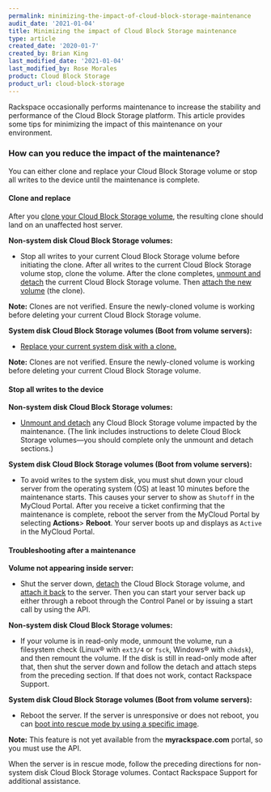 ```yaml
---
permalink: minimizing-the-impact-of-cloud-block-storage-maintenance
audit_date: '2021-01-04'
title: Minimizing the impact of Cloud Block Storage maintenance
type: article
created_date: '2020-01-7'
created_by: Brian King
last_modified_date: '2021-01-04'
last_modified_by: Rose Morales
product: Cloud Block Storage
product_url: cloud-block-storage
---
```


Rackspace occasionally performs maintenance to increase the stability and
performance of the Cloud Block Storage platform. This article provides some tips
for minimizing the impact of this maintenance on your environment.

### How can you reduce the impact of the maintenance?

You can either clone and replace your Cloud Block Storage volume or stop all
writes to the device until the maintenance is complete.

#### Clone and replace

After you [clone your Cloud Block Storage volume](/support/how-to/create-a-clone-of-a-cloud-block-storage-volume/),
the resulting clone should land on an unaffected host server.

**Non-system disk Cloud Block Storage volumes:**

- Stop all writes to your current Cloud Block Storage volume before initiating
  the clone. After all writes to the current Cloud Block Storage volume stop,
  clone the volume. After the clone completes, [unmount and detach](/support/how-to/detach-and-delete-cloud-block-storage-volumes/) the
  current Cloud Block Storage volume. Then [attach the new volume](/support/how-to/create-and-attach-a-cloud-block-storage-volume/) (the clone).

**Note:** Clones are not verified. Ensure the newly-cloned volume is working
before deleting your current Cloud Block Storage volume.

**System disk Cloud Block Storage volumes (Boot from volume servers):**

- [Replace your current system disk with a clone.](/support/how-to/increase-size-of-cloud-boot-from-volume-server-system-disk/)

**Note:** Clones are not verified. Ensure the newly-cloned volume is working
before deleting your current Cloud Block Storage volume.

#### Stop all writes to the device

**Non-system disk Cloud Block Storage volumes:**

- [Unmount and detach](/support/how-to/detach-and-delete-cloud-block-storage-volumes/) any Cloud Block Storage volume
impacted by the maintenance. (The link includes instructions to delete Cloud Block Storage volumes&mdash;you should
complete only the unmount and detach sections.)

**System disk Cloud Block Storage volumes (Boot from volume servers):**

- To avoid writes to the system disk, you must shut down your cloud server from
  the operating system (OS) at least 10 minutes before the maintenance starts.
  This causes your server to show as `Shutoff` in the MyCloud Portal. After you
  receive a ticket confirming that the maintenance is complete, reboot the
  server from the MyCloud Portal by selecting **Actions**> **Reboot**. Your
  server boots up and displays as `Active` in the MyCloud Portal.

#### Troubleshooting after a maintenance

**Volume not appearing inside server:**

- Shut the server down, [detach](/support/how-to/detach-and-delete-cloud-block-storage-volumes/) the Cloud Block
  Storage volume, and [attach it back](/support/how-to/create-and-attach-a-cloud-block-storage-volume/) to the
  server. Then you can start your server back up either through a reboot through the Control Panel or by issuing a
  start call by using the API. 

**Non-system disk Cloud Block Storage volumes:**

- If your volume is in read-only mode, unmount the volume, run a filesystem
  check (Linux&reg; with `ext3/4` or `fsck`, Windows&reg; with `chkdsk`), and
  then remount the volume. If the disk is still in read-only mode after that,
  then shut the server down and follow the detach and attach steps from the
  preceding section. If that does not work, contact Rackspace Support.

**System disk Cloud Block Storage volumes (Boot from volume servers):**

- Reboot the server. If the server is unresponsive or does not reboot, you can
[boot into rescue mode by using a specific image](https://developer.rackspace.com/docs/cloud-servers/v2/api-reference/svr-basic-operations/#rescue-specified-server).

**Note:** This feature is not yet available from the **myrackspace.com** portal,
so you must use the API.

When the server is in rescue mode, follow the preceding directions for
non-system disk Cloud Block Storage volumes. Contact Rackspace Support for
additional assistance.
